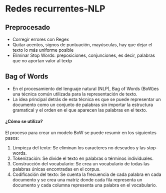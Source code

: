# Redes recurrentes-NLP

## Preprocesado

- Corregir errores con Regex
- Quitar acentos, signos de puntuación, mayúsculas, hay que dejar el texto lo más uniforme posible
- Eliminar Stop Words: preposiciones, conjunciones, es decir, palabras que no aportan valor al textp

## Bag of Words

- En el procesamiento del lenguaje natural (NLP), Bag of Words (BoW)es una técnica común utilizada para la representación de texto.
- La idea principal detrás de esta técnica es que se puede representar un documento como un conjunto de palabras sin importar la estructura gramatical y el orden en el que aparecen las palabras en el texto.

#### ¿Cómo se utiliza?

El proceso para crear un modelo BoW se puede resumir en los siguientes pasos:

1. Limpieza del texto: Se eliminan los caracteres no deseados y las stop-words.
2. Tokenización: Se divide el texto en palabras o términos individuales.
3. Construcción del vocabulario: Se crea un vocabulario de todas las palabras únicas encontradas en el corpus.
4. Codificación del texto: Se cuenta la frecuencia de cada palabra en cada documento y se crea una matriz donde cada fila representa un documento y cada columna representa una palabra en el vocabulario.

